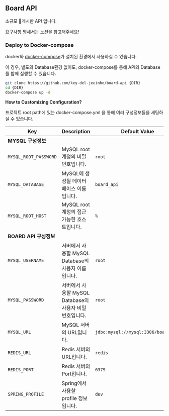 ## Board API
소규모 📜게시판 API 입니다.

요구사항 명세서는 [노션](https://raul-dakgg.notion.site/Board-API-21cbeb8eb94c4235bcd9c269aa27c4de)을 참고해주세요!

### Deploy to Docker-compose

docker와 [docker-compose](https://github.com/key-del-jeeinho/board-api/blob/master/docker-compose.yml)가 설치된 환경에서 사용하실 수 있습니다.

이 경우, 별도의 Database환경 없이도, docker-compose를 통해 API와 Database를 함께 실행할 수 있습니다.
```bash
git clone https://github.com/key-del-jeeinho/board-api {DIR}
cd {DIR}
docker-compose up -d
```
**How to Customizing Configuration?**
 
 프로젝트 root path에 있는 docker-compose.yml 을 통해 여러 구성정보들을 세팅하실 수 있습니다.

| Key                   | Description                                | Default Value                       |
|-----------------------|--------------------------------------------|-------------------------------------|
| **MYSQL 구성정보**        ||
| `MYSQL_ROOT_PASSWORD` | MySQL root계정의 비밀번호입니다.                     | `root`                              |
| `MYSQL_DATABASE`      | MySQL에 생성될 데이터베이스 이름입니다.                   | `board_api`                         |
| `MYSQL_ROOT_HOST`     | MySQL root계정의 접근 가능한 호스트입니다.               | `%`                                 |
| **BOARD API 구성정보**    ||
| `MYSQL_USERNAME`      | 서버에서 사용할 MySQL Database의 사용자 이름입니다.        | `root`                              |
| `MYSQL_PASSWORD`      | 서버에서 사용할 MySQL Database의 사용자 비밀번호입니다.      | `root`                              |
| `MYSQL_URL`           | MySQL 서버의 URL입니다.                          | `jdbc:mysql://mysql:3306/board_api` |
| `REDIS_URL`           | Redis 서버의 URL입니다.                          | `redis`                             |
| `REDIS_PORT`          | Redis 서버의 Port입니다.                         | `6379`                              |
| `SPRING_PROFILE`      | Spring에서 사용할 profile 정보입니다.                | `dev`                               |
